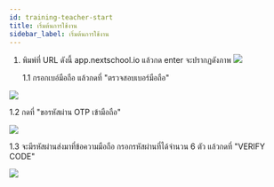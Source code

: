 ```yaml
---
id: training-teacher-start
title: เริ่มต้นการใช้งาน
sidebar_label: เริ่มต้นการใช้งาน
---
```


1. พิมพ์ที่ URL ดังนี้ app.nextschool.io แล้วกด enter จะปรากฏดังภาพ
   ![](https://i.imgur.com/zF6YfZF.jpg)

   1.1 กรอกเบอ์มือถือ แล้วกดที่ "ตรวจสอบเบอร์มือถือ"

![](https://i.imgur.com/QE0EA8p.png)

1.2 กดที่ "ขอรหัสผ่าน OTP เข้ามือถือ"

![](https://i.imgur.com/82jfm7T.png)

1.3 จะมีรหัสผ่านส่งมาที่ข้อความมือถือ กรอกรหัสผ่านที่ได้จำนวน 6 ตัว แล้วกดที่ "VERIFY CODE"

![](https://i.imgur.com/QGkzqEr.png)
